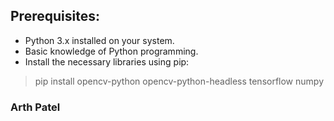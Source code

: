## Prerequisites:

<ul>
<li>Python 3.x installed on your system.</li>
<li>Basic knowledge of Python programming.</li>
<li>Install the necessary libraries using pip:</li>
</ul>

>pip install opencv-python opencv-python-headless tensorflow numpy

### Arth Patel